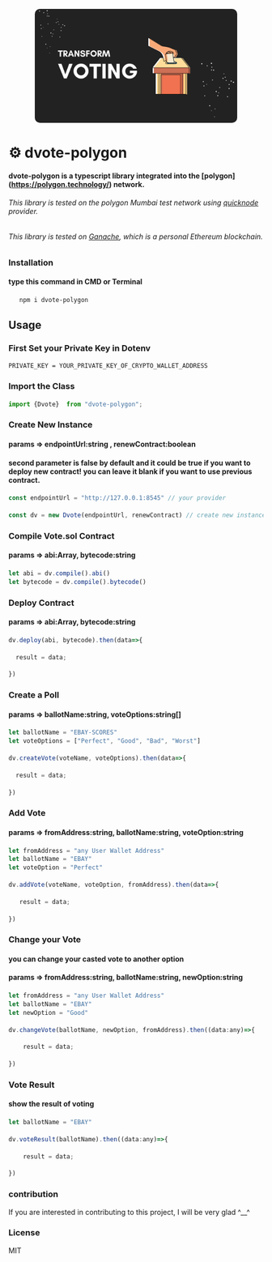 <p style="text-align:center;">
  <img style="border-radius:10px;" src="asset/header/header.png" width="400px" alt="header.png">
</p>

# ⚙️ dvote-polygon

#### dvote-polygon is a typescript library integrated into the     [polygon] (https://polygon.technology/) network.

###### This library is tested on the polygon Mumbai test network using [quicknode](https://www.quicknode.com/) provider.
###### This library is tested on [Ganache](https://trufflesuite.com/ganache/), which is a personal Ethereum blockchain.


### Installation
#### type this command in CMD or Terminal
```bash
   npm i dvote-polygon
```

## Usage
### First Set your Private Key in Dotenv
```env
PRIVATE_KEY = YOUR_PRIVATE_KEY_OF_CRYPTO_WALLET_ADDRESS
```

### Import the Class
```js
import {Dvote}  from "dvote-polygon";
```

### Create New Instance
#### params => endpointUrl:string , renewContract:boolean
#### second parameter is false by default and it could be true if you want to deploy new contract! you can leave it blank if you want to use previous contract.
```js
const endpointUrl = "http://127.0.0.1:8545" // your provider

const dv = new Dvote(endpointUrl, renewContract) // create new instance
```

### Compile Vote.sol Contract
#### params => abi:Array<JSON>, bytecode:string
```js
let abi = dv.compile().abi()
let bytecode = dv.compile().bytecode()
```

### Deploy Contract
#### params => abi:Array<JSON>, bytecode:string
```js
dv.deploy(abi, bytecode).then(data=>{

  result = data;

})
```

### Create a Poll
#### params => ballotName:string, voteOptions:string[]
```js
let ballotName = "EBAY-SCORES"
let voteOptions = ["Perfect", "Good", "Bad", "Worst"]

dv.createVote(voteName, voteOptions).then(data=>{

  result = data;

})
```

### Add Vote
#### params => fromAddress:string, ballotName:string, voteOption:string
```js
let fromAddress = "any User Wallet Address"
let ballotName = "EBAY"
let voteOption = "Perfect"

dv.addVote(voteName, voteOption, fromAddress).then(data=>{

   result = data;
    
})
```

### Change your Vote
#### you can change your casted vote to another option
#### params => fromAddress:string, ballotName:string, newOption:string
```js
let fromAddress = "any User Wallet Address"
let ballotName = "EBAY"
let newOption = "Good"

dv.changeVote(ballotName, newOption, fromAddress).then((data:any)=>{

    result = data;

})
```

### Vote Result
#### show the result of voting
```js
let ballotName = "EBAY"

dv.voteResult(ballotName).then((data:any)=>{

    result = data;

})
```

### contribution
If you are interested in contributing to this project, I will be very glad ^__^

### License
MIT


